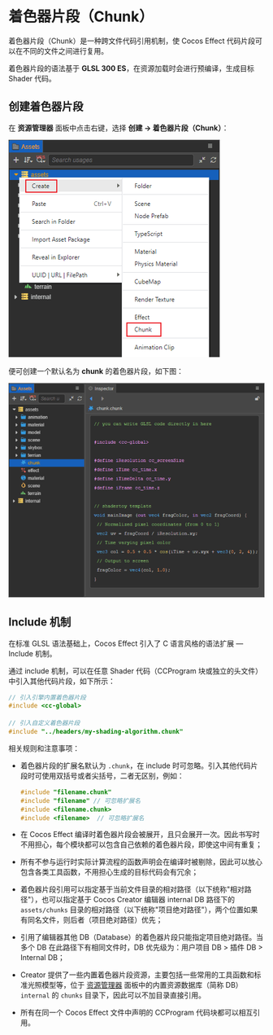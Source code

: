 # 着色器片段（Chunk）

着色器片段（Chunk）是一种跨文件代码引用机制，使 Cocos Effect 代码片段可以在不同的文件之间进行复用。

着色器片段的语法基于 **GLSL 300 ES**，在资源加载时会进行预编译，生成目标 Shader 代码。

## 创建着色器片段

在 **资源管理器** 面板中点击右键，选择 **创建 -> 着色器片段（Chunk）**：

![创建着色器片段](img/create-chunk.png)

便可创建一个默认名为 **chunk** 的着色器片段，如下图：

![片段模板](img/new-chunk.png)

## Include 机制

在标准 GLSL 语法基础上，Cocos Effect 引入了 C 语言风格的语法扩展 — Include 机制。

通过 include 机制，可以在任意 Shader 代码（CCProgram 块或独立的头文件）中引入其他代码片段，如下所示：

```c
// 引入引擎内置着色器片段
#include <cc-global>

// 引入自定义着色器片段
#include "../headers/my-shading-algorithm.chunk"
```

相关规则和注意事项：

- 着色器片段的扩展名默认为 `.chunk`，在 include 时可忽略。引入其他代码片段时可使用双括号或者尖括号，二者无区别，例如：

  ```c
  #include "filename.chunk"
  #include "filename" // 可忽略扩展名
  #include <filename.chunk>
  #include <filename>  // 可忽略扩展名
  ```

- 在 Cocos Effect 编译时着色器片段会被展开，且只会展开一次。因此书写时不用担心，每个模块都可以包含自己依赖的着色器片段，即使这中间有重复；
- 所有不参与运行时实际计算流程的函数声明会在编译时被剔除，因此可以放心包含各类工具函数，不用担心生成的目标代码会有冗余；
- 着色器片段引用可以指定基于当前文件目录的相对路径（以下统称"相对路径"），也可以指定基于 Cocos Creator 编辑器 internal DB 路径下的 `assets/chunks` 目录的相对路径（以下统称"项目绝对路径"），两个位置如果有同名文件，则后者（项目绝对路径）优先；
- 引用了编辑器其他 DB（Database）的着色器片段只能指定项目绝对路径。当多个 DB 在此路径下有相同文件时，DB 优先级为：用户项目 DB > 插件 DB > Internal DB；
- Creator 提供了一些内置着色器片段资源，主要包括一些常用的工具函数和标准光照模型等，位于 [资源管理器](../editor/assets/index.md) 面板中的内置资源数据库（简称 DB）`internal` 的 `chunks` 目录下，因此可以不加目录直接引用。
- 所有在同一个 Cocos Effect 文件中声明的 CCProgram 代码块都可以相互引用。
